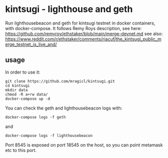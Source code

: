 # kintsugi - lighthouse and geth
Run lighthousebeacon and geth for kintsugi testnet in docker containers, with docker-compose.
It follows Remy Roys description, see here:
https://github.com/remyroy/ethstaker/blob/main/merge-devnet.md
see also:
https://www.reddit.com/r/ethstaker/comments/riacuf/the_kintsugi_public_merge_testnet_is_live_and/
## usage
In order to use it:
```
git clone https://github.com/mragicl/kintsugi.git
cd kintsugi
mkdir data
chmod -R a+rw data/
docker-compose up -d
```

You can check the geth and lighthousebeacon logs with:
```
docker-compose logs -f geth
```
and
```
docker-compose logs -f lighthousebeacon
```

Port 8545 is exposed on port 18545 on the host, so you can point metamask etc to this port.

